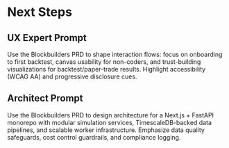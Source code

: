 # Next Steps

## UX Expert Prompt
Use the Blockbuilders PRD to shape interaction flows: focus on onboarding to first backtest, canvas usability for non-coders, and trust-building visualizations for backtest/paper-trade results. Highlight accessibility (WCAG AA) and progressive disclosure cues.

## Architect Prompt
Use the Blockbuilders PRD to design architecture for a Next.js + FastAPI monorepo with modular simulation services, TimescaleDB-backed data pipelines, and scalable worker infrastructure. Emphasize data quality safeguards, cost control guardrails, and compliance logging.
